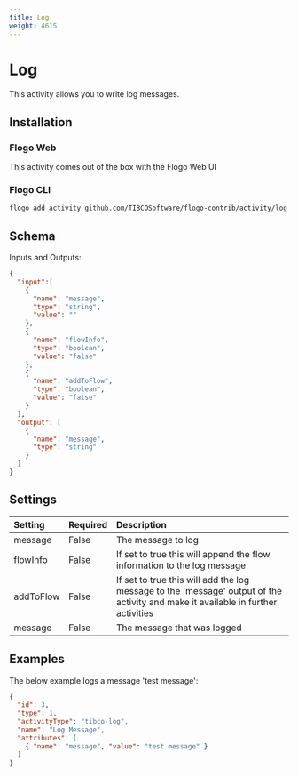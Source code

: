 ```yaml
---
title: Log
weight: 4615
---
```

# Log
This activity allows you to write log messages.

## Installation
### Flogo Web
This activity comes out of the box with the Flogo Web UI
### Flogo CLI
```bash
flogo add activity github.com/TIBCOSoftware/flogo-contrib/activity/log
```

## Schema
Inputs and Outputs:

```json
{
  "input":[
    {
      "name": "message",
      "type": "string",
      "value": ""
    },
    {
      "name": "flowInfo",
      "type": "boolean",
      "value": "false"
    },
    {
      "name": "addToFlow",
      "type": "boolean",
      "value": "false"
    }
  ],
  "output": [
    {
      "name": "message",
      "type": "string"
    }
  ]
}
```
## Settings
| Setting     | Required | Description |
|:------------|:---------|:------------|
| message     | False    | The message to log |
| flowInfo    | False    | If set to true this will append the flow information to the log message |
| addToFlow   | False    | If set to true this will add the log message to the 'message' output of the activity and make it available in further activities |
| message     | False    | The message that was logged |

## Examples
The below example logs a message 'test message':

```json
{
  "id": 3,
  "type": 1,
  "activityType": "tibco-log",
  "name": "Log Message",
  "attributes": [
    { "name": "message", "value": "test message" }
  ]
}
```
